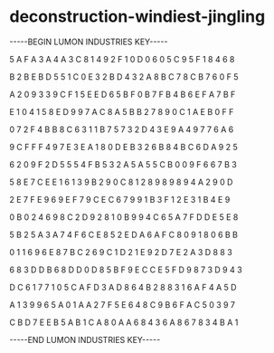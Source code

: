 # deconstruction-windiest-jingling

-----BEGIN LUMON INDUSTRIES KEY-----

5 A F A 3 A 4 A 3 C 8 1 4 9 2 F 1 0 D 0 6 0 5 C 9 5 F 1 8 4 6 8

B 2 B E B D 5 5 1 C 0 E 3 2 B D 4 3 2 A 8 B C 7 8 C B 7 6 0 F 5

A 2 0 9 3 3 9 C F 1 5 E E D 6 5 B F 0 B 7 F B 4 B 6 E F A 7 B F

E 1 0 4 1 5 8 E D 9 9 7 A C 8 A 5 B B 2 7 8 9 0 C 1 A E B 0 F F

0 7 2 F 4 B B 8 C 6 3 1 1 B 7 5 7 3 2 D 4 3 E 9 A 4 9 7 7 6 A 6

9 C F F F 4 9 7 E 3 E A 1 8 0 D E B 3 2 6 B 8 4 B C 6 D A 9 2 5

6 2 0 9 F 2 D 5 5 5 4 F B 5 3 2 A 5 A 5 5 C B 0 0 9 F 6 6 7 B 3

5 8 E 7 C E E 1 6 1 3 9 B 2 9 0 C 8 1 2 8 9 8 9 8 9 4 A 2 9 0 D

2 E 7 F E 9 6 9 E F 7 9 C E C 6 7 9 9 1 B 3 F 1 2 E 3 1 B 4 E 9

0 B 0 2 4 6 9 8 C 2 D 9 2 8 1 0 B 9 9 4 C 6 5 A 7 F D D E 5 E 8

5 B 2 5 A 3 A 7 4 F 6 C E 8 5 2 E D A 6 A F C 8 0 9 1 8 0 6 B B

0 1 1 6 9 6 E 8 7 B C 2 6 9 C 1 D 2 1 E 9 2 D 7 E 2 A 3 D 8 8 3

6 8 3 D D B 6 8 D D 0 D 8 5 B F 9 E C C E 5 F D 9 8 7 3 D 9 4 3

D C 6 1 7 7 1 0 5 C A F D 3 A D 8 6 4 B 2 8 8 3 1 6 A F 4 A 5 D

A 1 3 9 9 6 5 A 0 1 A A 2 7 F 5 E 6 4 8 C 9 B 6 F A C 5 0 3 9 7

C B D 7 E E B 5 A B 1 C A 8 0 A A 6 8 4 3 6 A 8 6 7 8 3 4 B A 1

-----END LUMON INDUSTRIES KEY-----
